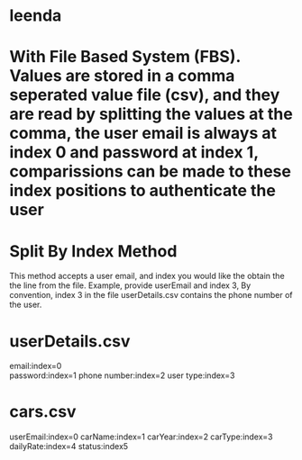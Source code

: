# leenda
# With File Based System (FBS). Values are stored in a comma seperated value file (csv), and they are read by splitting the values at the comma, the user email is always at index 0 and password at index 1, comparissions can be made to these index positions to authenticate the user 

# Split By Index Method

This method accepts a user email, and index you would like the obtain the the line from the file. Example, provide userEmail and index 3, By convention, index 3 in the file userDetails.csv contains the phone number of the user.

# userDetails.csv

email:index=0  
password:index=1 
phone number:index=2
user type:index=3
# cars.csv
userEmail:index=0
carName:index=1
carYear:index=2
carType:index=3
dailyRate:index=4
status:index5
#

